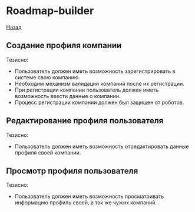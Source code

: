 # Roadmap-builder
[Назад](/vision/README.md)

## Создание профиля компании
Тезисно:
- Пользователь должен иметь возможность зарегистрировать в системе свою компанию.
- Необходим механизм валидации компаний после их регистрации.
- При регистрации компании пользователь должен иметь возможность ввести данные о компании.
- Процесс регистрации компании должен был защищен от роботов.

## Редактирование профиля пользователя
Тезисно:
- Пользователь должен иметь возможность отредактировать данные профиля своей компании.

## Просмотр профиля пользователя
Тезисно:
- Пользователь должен иметь возможность просматривать информацию профиль своей, а так же чужих компаний.


